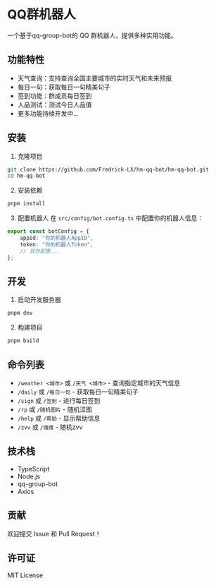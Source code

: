 # QQ群机器人

一个基于qq-group-bot的 QQ 群机器人，提供多种实用功能。

## 功能特性

- 天气查询：支持查询全国主要城市的实时天气和未来预报
- 每日一句：获取每日一句精美句子
- 签到功能：群成员每日签到
- 人品测试：测试今日人品值
- 更多功能持续开发中...

## 安装

1. 克隆项目
```bash
git clone https://github.com/Fredrick-LX/hm-qq-bot/hm-qq-bot.git
cd hm-qq-bot
```

2. 安装依赖
```bash
pnpm install
```

3. 配置机器人
在 `src/config/bot.config.ts` 中配置你的机器人信息：
```typescript
export const botConfig = {
    appid: "你的机器人AppID",
    token: "你的机器人Token",
    // 其他配置...
};
```

## 开发

1. 启动开发服务器
```bash
pnpm dev
```

2. 构建项目
```bash
pnpm build
```

## 命令列表

- `/weather <城市>` 或 `/天气 <城市>` - 查询指定城市的天气信息
- `/daily` 或 `/每日一句` - 获取每日一句精美句子
- `/sign` 或 `/签到` - 进行每日签到
- `/rp` 或 `/随机图片` - 随机涩图
- `/help` 或 `/帮助` - 显示帮助信息
- `/zvv` 或 `/维维` - 随机zvv

## 技术栈

- TypeScript
- Node.js
- qq-group-bot
- Axios

## 贡献

欢迎提交 Issue 和 Pull Request！

## 许可证

MIT License
